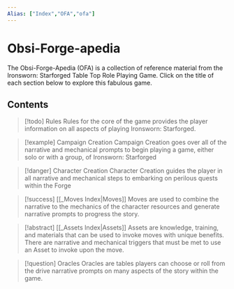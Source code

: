 ```yaml
---
Alias: ["Index","OFA","ofa"]
---
```


# Obsi-Forge-apedia
The Obsi-Forge-Apedia (OFA) is a collection of reference material from the Ironsworn: Starforged Table Top Role Playing Game. Click on the title of each section below to explore this fabulous game.

## Contents
> [!todo] Rules
> Rules for the core of the game provides the player information on all aspects of playing Ironsworn: Starforged.

> [!example] Campaign Creation
> Campaign Creation goes over all of the narrative and mechanical prompts to begin playing a game, either solo or with a group, of Ironsworn: Starforged

> [!danger] Character Creation
> Character Creation guides the player in all narrative and mechanical steps to embarking on perilous quests within the Forge

> [!success] [[_Moves Index|Moves]]
> Moves are used to combine the narrative to the mechanics of the character resources and generate narrative prompts to progress the story.

> [!abstract] [[_Assets Index|Assets]]
> Assets are knowledge, training, and materials that can be used to invoke moves with unique benefits.  There are narrative and mechanical triggers that must be met to use an Asset to invoke upon the move.

> [!question] Oracles
> Oracles are tables players can choose or roll from the drive narrative prompts on many aspects of the story within the game.